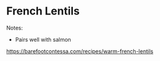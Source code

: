 # French Lentils

Notes:
* Pairs well with salmon

https://barefootcontessa.com/recipes/warm-french-lentils
